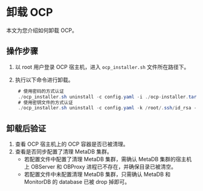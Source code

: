 # 卸载 OCP

本文为您介绍如何卸载 OCP。

## 操作步骤

1. 以 root 用户登录 OCP 宿主机，进入 `ocp_installer.sh` 文件所在路径下。
2. 执行以下命令进行卸载。

   ```Java
    # 使用密码的方式认证
    ./ocp_installer.sh uninstall -c config.yaml -i ./ocp-installer.tar.gz
    # 使用密钥文件的方式认证
    ./ocp_installer.sh uninstall -c config.yaml -k /root/.ssh/id_rsa -i ./ocp-installer.tar.gz
    ```

## 卸载后验证

1. 查看 OCP 宿主机上的 OCP 容器是否已被清理。
2. 查看是否同步配置了清理 MetaDB 集群。
    * 若配置文件中配置了清理 MetaDB 集群，需确认 MetaDB 集群的宿主机上 OBServer 和 OBProxy 进程已不存在，并确保目录已被清空。
    * 若配置文件中未配置清理 MetaDB 集群，只需确认 MetaDB 和 MonitorDB 的 database 已被 drop 掉即可。
